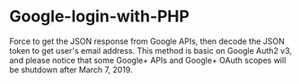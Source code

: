 # Google-login-with-PHP
Force to get the JSON response from Google APIs, then decode the JSON token to get user's email address. This method is basic on Google Auth2 v3, and please notice that some Google+ APIs and Google+ OAuth scopes will be shutdown after March 7, 2019.
